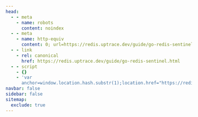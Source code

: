 ```yaml
---
head:
  - - meta
    - name: robots
      content: noindex
  - - meta
    - name: http-equiv
      content: 0; url=https://redis.uptrace.dev/guide/go-redis-sentinel.html
  - - link
    - rel: canonical
      href: https://redis.uptrace.dev/guide/go-redis-sentinel.html
  - - script
    - {}
    - 'var
      anchor=window.location.hash.substr(1);location.href="https://redis.uptrace.dev/guide/go-redis-sentinel.html"+(anchor?"#"+anchor:"")'
navbar: false
sidebar: false
sitemap:
  exclude: true
---
```

